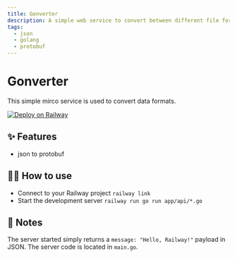 ```yaml
---
title: Gonverter
description: A simple web service to convert between different file formats
tags:
  - json
  - golang
  - protobuf
---
```


# Gonverter

This simple mirco service is used to convert data formats.

[![Deploy on Railway](https://railway.app/button.svg)](https://railway.app/new/template/7di0JR)

## ✨ Features

- json to protobuf

## 💁‍♀️ How to use

- Connect to your Railway project `railway link`
- Start the development server `railway run go run app/api/*.go`

## 📝 Notes

The server started simply returns a `message: "Hello, Railway!"` payload in JSON. The server code is located in `main.go`.
